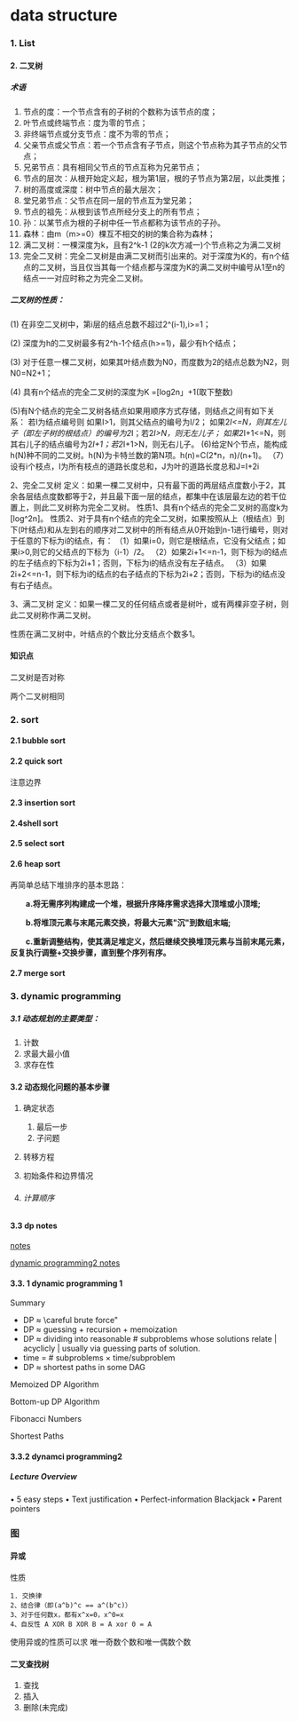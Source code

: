 # data structure

### 1. List

#### 2. 二叉树

##### **术语** 

1. 节点的度：一个节点含有的子树的个数称为该节点的度； 
2. 叶节点或终端节点：度为零的节点； 
3. 非终端节点或分支节点：度不为零的节点； 
4. 父亲节点或父节点：若一个节点含有子节点，则这个节点称为其子节点的父节点； 
5. 兄弟节点：具有相同父节点的节点互称为兄弟节点； 
6. 节点的层次：从根开始定义起，根为第1层，根的子节点为第2层，以此类推； 
7. 树的高度或深度：树中节点的最大层次； 
8. 堂兄弟节点：父节点在同一层的节点互为堂兄弟； 
9. 节点的祖先：从根到该节点所经分支上的所有节点； 
10. 孙：以某节点为根的子树中任一节点都称为该节点的子孙。 
11. 森林：由m（m>=0）棵互不相交的树的集合称为森林； 
12. 满二叉树：一棵深度为k，且有2^k-1 (2的k次方减一)个节点称之为满二叉树 
13. 完全二叉树：完全二叉树是由满二叉树而引出来的。对于深度为K的，有n个结点的二叉树，当且仅当其每一个结点都与深度为K的满二叉树中编号从1至n的结点一一对应时称之为完全二叉树。

##### 二叉树的性质： 

(1) 在非空二叉树中，第i层的结点总数不超过2^(i-1),i>=1； 

(2) 深度为h的二叉树最多有2^h-1个结点(h>=1)，最少有h个结点； 

(3) 对于任意一棵二叉树，如果其叶结点数为N0，而度数为2的结点总数为N2，则N0=N2+1；


(4) 具有n个结点的完全二叉树的深度为K =[log2n」+1(取下整数) 

(5)有N个结点的完全二叉树各结点如果用顺序方式存储，则结点之间有如下关系： 若I为结点编号则 如果I>1，则其父结点的编号为I/2； 
如果2*I<=N，则其左儿子（即左子树的根结点）的编号为2*I；若2*I>N，则无左儿子； 如果2*I+1<=N，则其右儿子的结点编号为2*I+1；若2*I+1>N，则无右儿子。 (6)给定N个节点，能构成h(N)种不同的二叉树。h(N)为卡特兰数的第N项。h(n)=C(2*n，n)/(n+1)。 
（7）设有i个枝点，I为所有枝点的道路长度总和，J为叶的道路长度总和J=I+2i

2、完全二叉树 
定义：如果一棵二叉树中，只有最下面的两层结点度数小于2，其余各层结点度数都等于2，并且最下面一层的结点，都集中在该层最左边的若干位置上，则此二叉树称为完全二叉树。 
性质1、具有n个结点的完全二叉树的高度k为[log^2n]。 
性质2、对于具有n个结点的完全二叉树，如果按照从上（根结点）到下(叶结点)和从左到右的顺序对二叉树中的所有结点从0开始到n-1进行编号，则对于任意的下标为i的结点，有： 
（1）如果i=0，则它是根结点，它没有父结点；如果i>0,则它的父结点的下标为（i-1）/2。 
（2）如果2i+1<=n-1，则下标为i的结点的左子结点的下标为2i+1；否则，下标为i的结点没有左子结点。 
（3）如果2i+2<=n-1，则下标为i的结点的右子结点的下标为2i+2；否则，下标为i的结点没有右子结点。 

3、满二叉树 
定义：如果一棵二叉的任何结点或者是树叶，或有两棵非空子树，则此二叉树称作满二叉树。 

性质在满二叉树中，叶结点的个数比分支结点个数多1。



#### 知识点

二叉树是否对称

两个二叉树相同

### 2. sort

#### 2.1 bubble sort

#### 2.2 quick sort

注意边界

#### 2.3 insertion sort

#### 2.4shell sort



#### 2.5 select sort

#### 2.6 heap sort

再简单总结下堆排序的基本思路：

　　**a.将无需序列构建成一个堆，根据升序降序需求选择大顶堆或小顶堆;**

　　**b.将堆顶元素与末尾元素交换，将最大元素"沉"到数组末端;**

　　**c.重新调整结构，使其满足堆定义，然后继续交换堆顶元素与当前末尾元素，反复执行调整+交换步骤，直到整个序列有序。**

#### 2.7 merge sort

### 3. dynamic programming

##### 3.1 动态规划的主要类型：

1. 计数
2. 求最大最小值
3. 求存在性

#### 3.2 动态规化问题的基本步骤

1. 确定状态

   1. 最后一步
   2. 子问题

2. 转移方程

3. 初始条件和边界情况

4. ###### 计算顺序

#### 3.3 dp notes

[notes](./dataStructure.pdf)

[dynamic programming2 notes](./MIT6_006F11_lec20.pdf)

#### 3.3. 1 dynamic programming 1

Summary
* DP ≈ \careful brute force"
* DP ≈ guessing + recursion + memoization
* DP ≈ dividing into reasonable # subproblems whose solutions relate | acyclicly |
usually via guessing parts of solution.
* time = # subproblems × time/subproblem
* DP ≈ shortest paths in some DAG

Memoized DP Algorithm

Bottom-up DP Algorithm

Fibonacci Numbers

Shortest Paths

#### 3.3.2 dynamci programming2

##### Lecture Overview

• 5 easy steps
• Text justification
• Perfect-information Blackjack
• Parent pointers



### 图

#### 异或

性质

```
1. 交换律 
2、结合律（即(a^b)^c == a^(b^c)） 
3、对于任何数x，都有x^x=0，x^0=x 
4、自反性 A XOR B XOR B = A xor 0 = A
```

使用异或的性质可以求 唯一奇数个数和唯一偶数个数

#### 二叉查找树

1. 查找
2. 插入
3. 删除(未完成)

